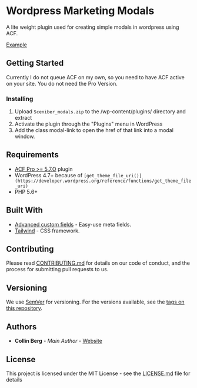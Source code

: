 # Wordpress Marketing Modals

A lite weight plugin used for creating simple modals in wordpress using ACF.

[Example](http://htmlpreview.github.io/?https://github.com/collinberg/Sceniber_modals/blob/master/example/public/index.html)

## Getting Started

Currently I do not queue ACF on my own, so you need to have ACF active on your site. You do not need the Pro Version.

### Installing

1. Upload ```Sceniber_modals.zip``` to the /wp-content/plugins/ directory and extract
2. Activate the plugin through the "Plugins" menu in WordPress
3. Add the class modal-link to open the href of that link into a modal window.

## Requirements

- [ACF Pro >= 5.7.O](https://www.advancedcustomfields.com/) plugin
- WordPress 4.7+ because of `[get_theme_file_uri()](https://developer.wordpress.org/reference/functions/get_theme_file_uri)`
- PHP 5.6+

## Built With

* [Advanced custom fields](https://www.advancedcustomfields.com/) - Easy-use meta fields.
* [Tailwind](https://maven.apache.org/) - CSS framework.

## Contributing

Please read [CONTRIBUTING.md](https://gist.github.com/PurpleBooth/b24679402957c63ec426) for details on our code of conduct, and the process for submitting pull requests to us.

## Versioning

We use [SemVer](http://semver.org/) for versioning. For the versions available, see the [tags on this repository](https://github.com/your/project/tags).

## Authors

* **Collin Berg** - *Main Author* - [Website](https://hirecollin.com/)

## License

This project is licensed under the MIT License - see the [LICENSE.md](LICENSE.md) file for details

